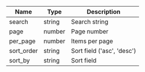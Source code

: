 | Name | Type | Description |
| --- | --- | --- |
| search | string | Search string |
| page | number | Page number |
| per_page | number | Items per page |
| sort_order | string | Sort field ('asc', 'desc') |
| sort_by | string | Sort field |